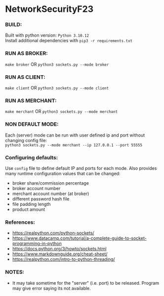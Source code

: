 # NetworkSecurityF23
  
### BUILD:  
Built with python version: `Python 3.10.12`  
Install additional dependencies with `pip3 -r requirements.txt`  
  
### RUN AS BROKER:  
`make broker` OR `python3 sockets.py --mode broker`  
  
### RUN AS CLIENT:  
`make client` OR `python3 sockets.py --mode client`  
  
### RUN AS MERCHANT:  
`make merchant` OR `python3 sockets.py --mode merchant`  
  
### NON DEFAULT MODE:  
Each (server) mode can be run with user defined ip and port without changing config file:  
`python3 sockets.py --mode merchant --ip 127.0.0.1 --port 55555`  

### Configuring defaults:  
Use `config` file to define default IP and ports for each mode. Also provides many runtime configuration values that can be changed:    
- broker share/commission percentage
- broker account number
- merchant account number (at broker)
- different password hash file
- file padding length
- product amount

  
### References:  
- https://realpython.com/python-sockets/
- https://www.datacamp.com/tutorial/a-complete-guide-to-socket-programming-in-python
- https://docs.python.org/3/howto/sockets.html
- https://www.markdownguide.org/cheat-sheet/
- https://realpython.com/intro-to-python-threading/
    
### NOTES:
- It may take sometime for the "server" (i.e. port) to be released. Program may give error saying its not available.
  
